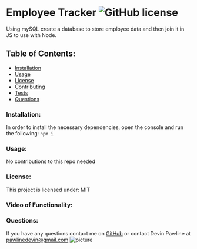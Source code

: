 # Employee Tracker  ![GitHub license](https://img.shields.io/github/license/Naereen/StrapDown.js.svg)
Using mySQL create a database to store employee data and then join it in JS to use with Node.
## Table of Contents:
* [Installation](#installation)
* [Usage](#usage)
* [License](#license)
* [Contributing](#contributing)
* [Tests](#tests)
* [Questions](#questions)
### Installation:
In order to install the necessary dependencies, open the console and run the following:
```npm i```
### Usage:
No contributions to this repo needed
### License:
This project is licensed under:
MIT
### Video of Functionality:

### Questions:
If you have any questions contact me on [GitHub](https://github.com/devinpawline) or contact 
Devin Pawline at pawlinedevin@gmail.com
![picture](https://github.com/devinpawline.png?size=80)
    
  
